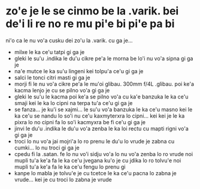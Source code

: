 zo'e je le se cinmo be la .varik. bei de'i li re no re mu pi'e bi pi'e pa bi
============================================================================

ni'o ca le nu vo'a cusku dei zo'u la .varik. cu ga je...

* milxe le ka ce'u tatpi gi ga je
* gleki le su'u .indika le du'u cikre pe'a le morna be lo'i nu vo'a sipna gi ga je
* na'e mutce le ka su'u lingeni kei tolpu'a ce'u gi ga je
* salci le tonci citri masti gi ga je
* morji fi le nu vo'a cikre pe'a le mu'oi glibau. 300mm f/4L .glibau. poi ke'a kacma lenjo je cu se pilno vo'a gi ga je
* gleki le su'u le kacma poi ke'a se pilno vo'a cu ka'e banzuka le ka ce'u smaji kei le ka lo cipni na terpa tu'a ce'u gi ga je
* se fanza... je ku'i se xajmi... le su'u vo'a banzuka le ka ce'u masno kei le ka ce'u se nandu lo so'i nu ce'u kaxmyterxra lo cipni... kei kei je le ka pixra lo no cipni fa lo so'i kacmyxra be fi ce'u gi ga je
* jinvi le du'u .indika le du'u vo'a zenba le ka loi rectu cu mapti rigni vo'a gi ga je
* troci lo nu vo'a jai mojri'a lo ro prenu le du'u lo vrude je zabna cu cumki... lo nu troci gi ga je
* cpedu fi la .satan. fe lo nu vo'i sidju vo'a lo nu vo'a zenba lo ro vrude noi mupli tu'a ke'a fa le ka ce'u jvegana ku'o je cu jdika lo ro tolvu'e noi mupli tu'a ke'a fa le ka ce'u fengu lo prenu gi
* kanpe lo mabla je tolvu'e je cu tcetce le ka ce'u pacna lo zabna je vrude... kei je cu troci lo zabna je vrude

